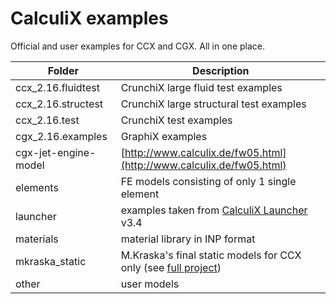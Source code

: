 # CalculiX examples

Official and user examples for CCX and CGX. All in one place.

Folder | Description
--- | ---
ccx_2.16.fluidtest | CrunchiX large fluid test examples
ccx_2.16.structest | CrunchiX large structural test examples
ccx_2.16.test	| CrunchiX test examples
cgx_2.16.examples | GraphiX examples
cgx-jet-engine-model | [http://www.calculix.de/fw05.html](http://www.calculix.de/fw05.html)
elements | FE models consisting of only 1 single element
launcher | examples taken from [CalculiX Launcher](http://www.calculixforwin.com/) v3.4
materials | material library in INP format
mkraska_static | M.Kraska's final static models for CCX only (see [full project](https://github.com/mkraska/CalculiX-Examples))
other | user models
